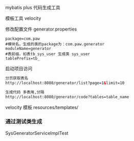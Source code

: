 mybatis plus 代码生成工具

模板工具 velocity

修改配置文件 generator.properties

```properties
package=com.paw
#模块名，生成的类的package为：com.paw.generator
moduleName=generator
#表前缀，如表tb_sys_user 生成类 sys_user
tablePrefix=tb_
```

启动项目访问
```html
分页获取表名
http://localhost:8080/generator/list?page=1&limit=10

生成代码 多表用,分隔
http://localhost:8080/generator/code?tables=table_name

```

velocity 模板 resources/templates/

### 通过测试类生成 
SysGeneratorServiceImplTest 